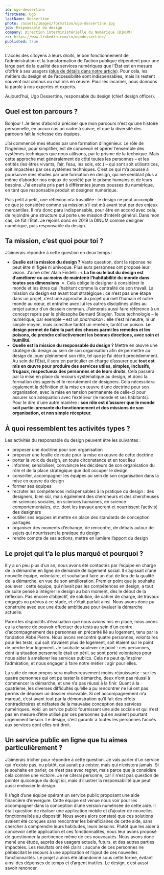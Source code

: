 ```yaml
---
id: ugo-dessertine
firstName: Ugo
lastName: Dessertine
photo: /assets/images/formation/ugo-dessertine.jpg
job: Responsable du design
company: Direction interministérielle du Numérique (DINUM)
rs: https://www.linkedin.com/in/ugodessertine/
published: true
---
```


<p class="fr-text--lead">L’accès des citoyens à leurs droits, le bon fonctionnement de l’administration et la transformation de l’action publique dépendent pour une large part de la qualité des services numériques que l’État est en mesure d’offrir à ses usagers (<a href="/articles/2024-04-29-nos-experts-ont-la-parole/">plus de détails dans notre article</a>). Pour cela, les métiers du design et de l’accessibilité sont indispensables, mais ils restent souvent mal connus ou mal mis en œuvre. Pour les incarner, nous donnons la parole à nos expertes et experts.</p>

<p class="fr-text--lead">Aujourd’hui, Ugo Dessertine, responsable du design (<span lang="en">chief design officer</span>).</p>

<h2 class="fr-h6">Quel est ton parcours&nbsp;?</h2>

Bonjour&nbsp;! Je tiens d&rsquo;abord à préciser que mon parcours n&rsquo;est qu&rsquo;une histoire personnelle, en aucun cas un cadre à suivre, et que la diversité des parcours fait la richesse des équipes.

J&rsquo;ai commencé mes études par une formation d&rsquo;ingénieur. Le rôle de l&rsquo;ingénieur, pour simplifier, est de concevoir et opérer l&rsquo;ensemble des systèmes techniques que nous utilisons, par le prisme de la technique. Mais cette approche met généralement de côté toutes les personnes –&nbsp;et les entités (les êtres vivants, l&rsquo;air, l&rsquo;eau, les sols, etc.)&nbsp;– qui sont soit utilisatrices, soit impactées par ces systèmes techniques. C&rsquo;est ce qui m&rsquo;a poussé à poursuivre mes études par une formation en design, qui me semblait plus à même d&rsquo;aborder nos enjeux de société par le prisme humains et de leurs besoins. J&rsquo;ai ensuite pris part à différentes jeunes pousses du numérique, en tant que responsable produit et designer numérique.

Puis petit à petit, une réflexion m&rsquo;a travaillée&nbsp;: le design ne peut accomplir ce que je considère comme sa mission s&rsquo;il est mû avant tout par des enjeux mercantiles. Il m&rsquo;a donc paru indispensable, pour être en accord avec cela, de rejoindre une structure qui porte une mission d&rsquo;intérêt général. Dans mon cas, ce fût l&rsquo;État. Je rejoins donc en 2019 la DINUM comme designer numérique, puis responsable du design.

<h2 class="fr-h6">Ta mission, c&rsquo;est quoi pour toi&nbsp;?</h2>

J&rsquo;aimerais répondre à cette question en deux temps&nbsp;:

- **Quelle est la mission du design&nbsp;?** Vaste question, dont la réponse ne peut être ni figée ni univoque. Plusieurs personnes ont proposé leur vision. J&rsquo;aime citer Alain Findelli&nbsp;: «&nbsp;**La fin ou le but du design est d&rsquo;améliorer ou au moins de maintenir l&rsquo;habitabilité du monde dans toutes ses dimensions**.&nbsp;». Cela oblige le designer à considérer le monde et les êtres qui l&rsquo;habitent comme la centralité de son travail. La mission du design est avant tout stratégique&nbsp;: ce n&rsquo;est pas une étape dans un projet, c&rsquo;est une approche du projet qui met l&rsquo;humain et notre monde au cœur, et entraîne avec lui les autres disciplines utiles au projet autour d&rsquo;un dessein commun. J&rsquo;aimerais aussi faire référence à un concept repris par le philosophe Bernard Stiegler. Toute technologie –&nbsp;le numérique, par exemple&nbsp;– est un *pharmakon*&nbsp;: elle n&rsquo;est ni neutre, ni un simple moyen, mais constitue tantôt un remède, tantôt un poison. **Le design permet de faire la part des choses parmi les remèdes et les poisons, de prendre collectivement les bonnes directions, avec soin et humilité.**
- **Quelle est la mission du responsable du design ?** Mettre en œuvre une stratégie du design au sein de son organisation afin de permettre au design de jouer pleinement son rôle, tel que je l&rsquo;ai décrit précédemment. Au sein de l&rsquo;État, il sera en particulier en charge d&rsquo;assurer que **tout est mis en œuvre pour produire des services utiles, simples, inclusifs, frugaux, respectueux des personnes et de leurs droits**. Cela passera par la mise en place du recours systématique au design, et donc la formation des agents et le recrutement de designers. Cela nécessitera également la définition et la mise en œuvre d&rsquo;une doctrine pour son organisation, avec la mise en tension permanente de celle-ci pour assurer son adéquation avec l&rsquo;extérieur (le monde et ses habitants). Pour le dire d&rsquo;une autre manière&nbsp;: **son rôle est d&rsquo;assurer que le monde soit partie-prenante du fonctionnement et des missions de son organisation, et non simple récepteur.**

<h2 class="fr-h6">À quoi ressemblent tes activités types&nbsp;?</h2>

Les activités du responsable du design peuvent être les suivantes&nbsp;:

- proposer une doctrine pour son organisation
- proposer une feuille de route pour la mise en œuvre de cette doctrine
- porter la voix du design, en toute circonstance et en tout lieu
- informer, sensibiliser, convaincre les décideurs de son organisation du rôle et de la place stratégique que doit occuper le design
- conseiller, accompagner les équipes au sein de son organisation dans la mise en œuvre du design
- former ses équipes
- recruter les compétences indispensables à la pratique du design&nbsp;: des designers, bien sûr, mais également des chercheurs et des chercheuses en sciences sociales, en sciences humaines, en science comportementales, etc. dont les travaux ancrent et nourrissent l&rsquo;activité des designers
- outiller ses équipes et mettre en place des standards de conception partagés
- organiser des moments d&rsquo;échange, de rencontre, de débats autour de sujets qui nourrissent la pratique du design
- rendre compte de ses actions, mettre en lumière l&rsquo;apport du design

<h2 class="fr-h6">Le projet qui t&rsquo;a le plus marqué et pourquoi&nbsp;?</h2>

Il y a un peu plus d&rsquo;un an, nous avons été contactés par l&rsquo;équipe en charge de la démarche en ligne de demande de logement social. Il s&rsquo;agissait d&rsquo;une nouvelle équipe, volontaire, et souhaitant faire un état de lieu de la qualité de la démarche, en vue de son amélioration. Premier point que je souhaite soulever&nbsp;: cette équipe, qui n&rsquo;avait pas les compétences en design, a tout de suite pensé à intégrer le design au bon moment, dès le début de la réflexion. Pas encore d&rsquo;objectif, de solution, de cahier de charge, de travaux engagés ou prévus à ce stade, et c&rsquo;était parfait ainsi. Nous avons donc pu construire avec eux une étude ambitieuse pour évaluer la démarche actuelle.

Parmi les dispositifs d&rsquo;évaluation que nous avions mis en place, nous avons eu la chance de pouvoir effectuer des tests au sein d&rsquo;un centre d&rsquo;accompagnement des personnes en précarité lié au logement, tenu par la fondation Abbé Pierre. Nous avons rencontré quatre personnes, volontaires pour les tests, qui soit n&rsquo;avaient plus de logement, soit étaient sur le point de perdre leur logement. Je souhaite soulever ce point&nbsp;: ces personnes, dont la situation personnelle était en péril, se sont porté volontaires pour nous aider à améliorer les services publics. Cela ne peut qu&rsquo;inspirer l&rsquo;admiration, et nous engager à faire notre métier&nbsp;: agir pour elles.

La suite de mon propos sera malheureusement moins réjouissante&nbsp;: sur les quatre personnes qui ont pu tester la démarche, deux n&rsquo;ont pas réussi à commencer la démarche, et une n&rsquo;a pas réussi à la finir. Quant à la quatrième, les diverses difficultés qu&rsquo;elle a pu rencontrer ne lui ont pas permis de déposer un dossier recevable. Si cet accompagnement m&rsquo;a marqué, c&rsquo;est avant tout par la démonstration qu&rsquo;il fait des effets contradictoires et néfastes de la mauvaise conception des services numériques. Voici un service public fournissant une aide sociale et qui n&rsquo;est pas en mesure d&rsquo;être utilisé par ces personnes qui en avaient pourtant urgemment besoin. Le design, c&rsquo;est garantir à toutes les personnes l&rsquo;accès aux services dont elles ont droit.

<h2 class="fr-h6">Un service public en ligne que tu aimes particulièrement&nbsp;?</h2>

J&rsquo;aimerais tricher pour répondre à cette question. Je vais parler d&rsquo;un service qui n&rsquo;existe pas, ou plutôt, qui aurait pu exister, mais qui n&rsquo;existera jamais. Si je souhaite en parler, ce n&rsquo;est pas avec regret, mais parce que je considère cela comme une victoire. Je ne citerai personne, car il n&rsquo;est pas question de pointer quiconque du doigt ici, mais d&rsquo;illustrer la responsabilité que peut aussi endosser le design.

Il s&rsquo;agit d&rsquo;une équipe opérant un service public proposant une aide financière d&rsquo;envergure. Cette équipe est venue nous voir pour les accompagner dans la conception d&rsquo;une version numérisée de cette aide. Il était question de réaliser une application mobile et d&rsquo;ajouter de nouvelles fonctionnalités au dispositif. Nous avons alors constaté que ces solutions avaient été conçues sans rencontrer les bénéficiaires de cette aide, sans chercher à comprendre leurs habitudes, leurs besoins. Plutôt que les aider à concevoir cette application et ces fonctionnalités, nous leur avons proposé de questionner la pertinence même de ces nouveautés. Nous avons donc mené une étude, auprès des usagers actuels, futurs, et des autres parties impactées. Les résultats ont été clairs&nbsp;: aucune de ces personnes ne plébiscitait le recours à une application et l&rsquo;ajout de ces nouvelles fonctionnalités. Le projet a alors été abandonné sous cette forme, évitant ainsi des dépenses de temps et d&rsquo;argent inutiles. Le design, c&rsquo;est aussi savoir renoncer.
